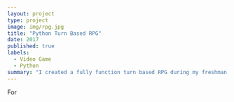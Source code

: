 ```yaml
---
layout: project
type: project
image: img/rpg.jpg
title: "Python Turn Based RPG"
date: 2017
published: true
labels:
  - Video Game
  - Python
summary: "I created a fully function turn based RPG during my freshman year of highschool and first year of coding."
---
```


For
